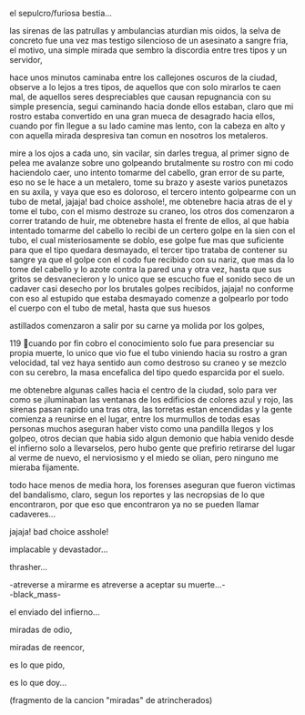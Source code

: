 el sepulcro/furiosa bestia...<p>

las sirenas de las patrullas y ambulancias aturdian mis oidos, la selva de
concreto fue una vez mas testigo silencioso de un asesinato a sangre fria,
el motivo, una simple mirada que sembro la discordia entre tres tipos y
un servidor, <p>

hace unos minutos caminaba entre los callejones oscuros de la ciudad,
observe a lo lejos a tres tipos, de aquellos que con solo mirarlos te caen
mal, de aquellos seres despreciables que causan repugnancia con su
simple presencia, segui caminando hacia donde ellos estaban, claro que
mi rostro estaba convertido en una gran mueca de desagrado hacia ellos,
cuando por fin llegue a su lado camine mas lento, con la cabeza en alto
y con aquella mirada despresiva tan comun en nosotros los
metaleros.<p>

mire a los ojos a cada uno, sin vacilar, sin darles tregua, al primer signo
de pelea me avalanze sobre uno golpeando brutalmente su rostro con mi
codo haciendolo caer, uno intento tomarme del cabello, gran error de su
parte, eso no se le hace a un metalero, tome su brazo y aseste varios
punetazos en su axila, y vaya que eso es doloroso, el tercero intento
golpearme con un tubo de metal, jajaja! bad choice asshole!, me
obtenebre hacia atras de el y tome el tubo, con el mismo destroze su
craneo, los otros dos comenzaron a correr tratando de huir, me
obtenebre hasta el frente de ellos, al que habia intentado tomarme del
cabello lo recibi de un certero golpe en la sien con el tubo, el cual
misteriosamente se doblo, ese golpe fue mas que suficiente para que el
tipo quedara desmayado, el tercer tipo trataba de contener su sangre ya
que el golpe con el codo fue recibido con su nariz, que mas da lo tome del
cabello y lo azote contra la pared una y otra vez, hasta que sus gritos se
desvanecieron y lo unico que se escucho fue el sonido seco de un
cadaver casi desecho por los brutales golpes recibidos, jajaja! no
conforme con eso al estupido que estaba desmayado comenze a
golpearlo por todo el cuerpo con el tubo de metal, hasta que sus huesos

astillados comenzaron a salir por su carne ya molida por los golpes,

119
cuando por fin cobro el conocimiento solo fue para presenciar su propia
muerte, lo unico que vio fue el tubo viniendo hacia su rostro a gran
velocidad, tal vez haya sentido aun como destroso su craneo y se mezclo
con su cerebro, la masa encefalica del tipo quedo esparcida por el
suelo. <p>

me obtenebre algunas calles hacia el centro de la ciudad, solo para ver
como se ¡iluminaban las ventanas de los edificios de colores azul y rojo,
las sirenas pasan rapido una tras otra, las torretas estan encendidas y la
gente comienza a reunirse en el lugar, entre los murmullos de todas esas
personas muchos aseguran haber visto como una pandilla llegos y los
golpeo, otros decian que habia sido algun demonio que habia venido
desde el infierno solo a llevarselos, pero hubo gente que prefirio retirarse
del lugar al verme de nuevo, el nerviosismo y el miedo se olian, pero
ninguno me mieraba fijamente.<p>

todo hace menos de media hora, los forenses aseguran que fueron
victimas del bandalismo, claro, segun los reportes y las necropsias de lo
que encontraron, por que eso que encontraron ya no se pueden llamar
cadaveres...<p>

jajaja! bad choice asshole!

implacable y devastador... <br>

thrasher...<p>

-atreverse a mirarme es atreverse a aceptar su muerte...-<br>
-black_mass-<br>

el enviado del infierno...<p>

miradas de odio,<br>

miradas de reencor, <br>

es lo que pido, <br>

es lo que doy... <p>

(fragmento de la cancion "miradas" de atrincherados)
